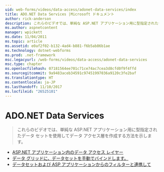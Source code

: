 ```yaml
---
uid: web-forms/videos/data-access/adonet-data-services/index
title: ADO.NET Data Services |Microsoft ドキュメント
author: rick-anderson
description: これらのビデオでは、単純な ASP.NET アプリケーション用に型指定されたデータ セットを使用してデータ アクセス層を作成する方法を示します。
ms.author: aspnetcontent
manager: wpickett
ms.date: 11/04/2011
ms.topic: article
ms.assetid: e0af2f02-b132-4ad4-b881-f6b5ab86b1ae
ms.technology: dotnet-webforms
ms.prod: .net-framework
msc.legacyurl: /web-forms/videos/data-access/adonet-data-services
msc.type: chapter
ms.openlocfilehash: 07181564ee701c71ce74ac7cea3d8cfd0f9f4ffd
ms.sourcegitcommit: 9a9483aceb34591c97451997036a9120c3fe2baf
ms.translationtype: HT
ms.contentlocale: ja-JP
ms.lasthandoff: 11/10/2017
ms.locfileid: "26525101"
---
```

<a name="adonet-data-services"></a>ADO.NET Data Services
====================
> これらのビデオでは、単純な ASP.NET アプリケーション用に型指定されたデータ セットを使用してデータ アクセス層を作成する方法を示します。


- [ASP.NET アプリケーション内のデータ アクセス レイヤー](data-access-layers-in-aspnet-applications.md)
- [データ グリッドに、データセットを手動でバインドします。](how-to-manually-bind-a-dataset-to-a-datagrid.md)
- [データセットおよび ASP アプリケーションからのフィルターと連携して](how-to-work-with-datasets-and-filters-from-an-asp-application.md)
